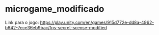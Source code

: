 # microgame_modificado


Link para o jogo: https://play.unity.com/en/games/915d772e-dd8a-4962-b642-7ece36eb9bac/fps-secret-scense-modified
